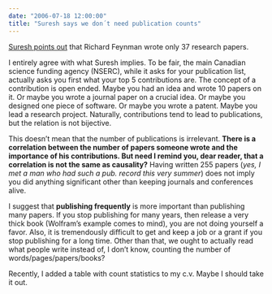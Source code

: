 ```yaml
---
date: "2006-07-18 12:00:00"
title: "Suresh says we don´t need publication counts"
---
```




[Suresh points out](http://blog.geomblog.org/2006/07/we-dont-need-no-stinkin-publication.html) that Richard Feynman wrote only 37 research papers.

I entirely agree with what Suresh implies. To be fair, the main Canadian science funding agency (NSERC), while it asks for your publication list, actually asks you first what your top 5 contributions are. The concept of a contribution is open ended. Maybe you had an idea and wrote 10 papers on it. Or maybe you wrote a journal paper on a crucial idea. Or maybe you designed one piece of software. Or maybe you wrote a patent. Maybe you lead a research project. Naturally, contributions tend to lead to publications, but the relation is not bijective.

This doesn&rsquo;t mean that the number of publications is irrelevant. __There is a correlation between the number of papers someone wrote and the importance of his contributions. But need I remind you, dear reader, that a correlation is not the same as causality?__ Having written 255 papers (<em>yes, I met a man who had such a pub. record this very summer</em>) does not imply you did anything significant other than keeping journals and conferences alive.

I suggest that __publishing frequently__ is more important than publishing many papers. If you stop publishing for many years, then release a very thick book (Wolfram&rsquo;s example comes to mind), you are not doing yourself a favor. Also, it is tremendously difficult to get and keep a job or a grant if you stop publishing for a long time. Other than that, we ought to actually read what people write instead of, I don&rsquo;t know, counting the number of words/pages/papers/books?

Recently, I added a table with count statistics to my c.v. Maybe I should take it out.

